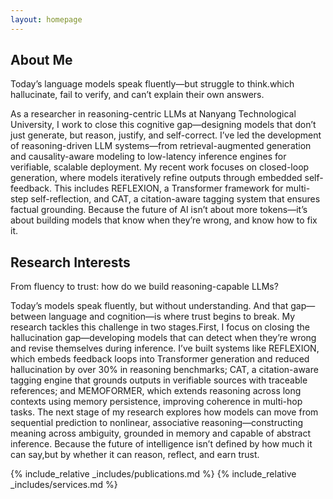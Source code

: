 ```yaml
---
layout: homepage
---
```

## About Me

Today’s language models speak fluently—but struggle to think.which hallucinate, fail to verify, and can’t explain their own answers.

As a researcher in reasoning-centric LLMs at Nanyang Technological University, I work to close this cognitive gap—designing models that don’t just generate, but reason, justify, and self-correct.
 I’ve led the development of reasoning-driven LLM systems—from retrieval-augmented generation and causality-aware modeling to low-latency inference engines for verifiable, scalable deployment.
My recent work focuses on closed-loop generation, where models iteratively refine outputs through embedded self-feedback.
This includes REFLEXION, a Transformer framework for multi-step self-reflection, and CAT, a citation-aware tagging system that ensures factual grounding.
Because the future of AI isn’t about more tokens—it’s about building models that know when they’re wrong, and know how to fix it.

## Research Interests

From fluency to trust: how do we build reasoning-capable LLMs?

Today’s models speak fluently, but without understanding. And that gap—between language and cognition—is where trust begins to break.
My research tackles this challenge in two stages.First, I focus on closing the hallucination gap—developing models that can detect when they’re wrong and revise themselves during inference. I’ve built systems like REFLEXION, which embeds feedback loops into Transformer generation and reduced hallucination by over 30% in reasoning benchmarks; CAT, a citation-aware tagging engine that grounds outputs in verifiable sources with traceable references; and MEMOFORMER, which extends reasoning across long contexts using memory persistence, improving coherence in multi-hop tasks.
The next stage of my research explores how models can move from sequential prediction to nonlinear, associative reasoning—constructing meaning across ambiguity, grounded in memory and capable of abstract inference.
Because the future of intelligence isn’t defined by how much it can say,but by whether it can reason, reflect, and earn trust.


{% include_relative _includes/publications.md %}
{% include_relative _includes/services.md %}
